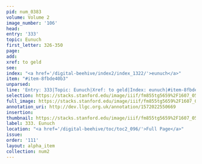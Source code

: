 ```yaml
---
pid: num_0383
volume: Volume 2
image_number: '106'
head: 
entry: '333'
topic: Eunuch
first_letter: 326-350
page: 
add: 
xref: to geld
see: 
index: "<a href='/digital-beehive/index2/index_1322/'>eunuch</a>"
item: "#item-8fbde40b3"
unparsed: 
line: 'Entry: 333|Topic: Eunuch|Xref: to geld|Index: eunuch|#item-8fbde40b3'
selection: https://stacks.stanford.edu/image/iiif/fm855tg5659%2F1607_0573/882,2356,2868,483/full/0/default.jpg
full_image: https://stacks.stanford.edu/image/iiif/fm855tg5659%2F1607_0573/full/full/0/default.jpg
annotation_uri: http://dev.llgc.org.uk/annotation/1572022550669
insertion: 
thumbnail: https://stacks.stanford.edu/image/iiif/fm855tg5659%2F1607_0573/882,2356,600,180/250,/0/default.jpg
label: 333. Eunuch
location: "<a href='/digital-beehive/toc/toc2_096/'>Full Page</a>"
issue: 
order: '111'
layout: alpha_item
collection: num2
---
```

